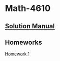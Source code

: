# Math-4610

## [Solution Manual](https://KensieCarr.github.io/Math-4610/SolutionManual)

## Homeworks

[Homework 1](https://KensieCarr.github.io/Math-4610/Homework1)
